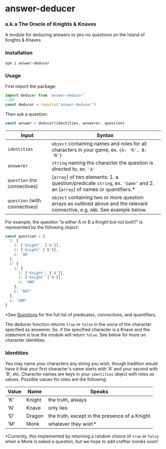 # answer-deducer
### a.k.a The Oracle of Knights & Knaves

A module for deducing answers to yes-no questions on the Island of Knights & Knaves

### Installation

```
npm i answer-deducer
```
### Usage

First import the package:

```js
import deducer from 'answer-deducer'
//OR
const deducer = require('answer-deducer')
```

Then ask a question:
```js
const answer = deducer(identities, answerer, question)
```
Input | Syntax
--- | --- |
`identities`| `object` containing names and roles for all characters in your game, ex. `{A: 'K', B: 'N'}`
`answerer` | `string` naming the character the question is directed to, ex. `'A'`
`question` (no connectives)| [`array`] of two elements: 1. a question/predicate `string`, ex. `'Same'` and 2. an [`array`] of names or quantifiers.*
`question` (with connectives)| `object` containing two or more question arrays as outlined above and the relevant connective, e.g. `AND`. See example below.

For example, the question 'Is either A or B a Knight but not both?' is represented by the following object:
```js
const question = {
  1: {
    1: ['Knight', ['A']],
    2: ['Knight' ['B']],
    c: 'OR'
  },
  2: {
    1: {
      1: ['Knight', ['A']],
      2: ['Knight' ['B']],
      c: 'AND'
    },
    c: 'NOT'
  },
  c: 'AND'
}
```

*See [Questions](./questions.md) for the full list of predicates, connectives, and quantifiers.

The deducer function returns `true` or `false` in the voice of the character specified as answerer. So, if the specified character is a Knave and the statement is true the module will return `false`. See below for more on character identities.

### Identities

You may name your characters any string you wish, though tradition would have it that your first character's name starts with 'A' and your second with 'B', etc. Character names are keys in your `identities` object with roles as values. Possible values for roles are the following:  

Value | Name | Speaks
--- | --- | ---
'K' | Knight | the truth, always
'N' | Knave | only lies
'D' | Dragon | the truth, except in the presence of a Knight
'M' | Monk | whatever they wish*

*Currently, this implemented by returning a random choice of `true` or `false` when a Monk is asked a question, but we hope to add craftier monks soon!
